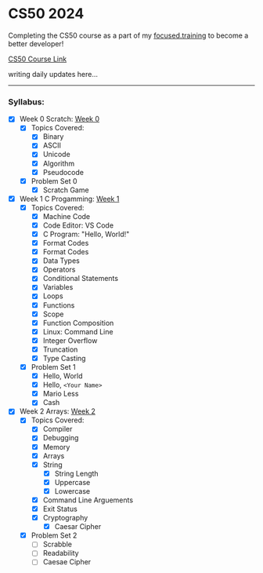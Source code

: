 # CS50 2024

Completing the CS50 course as a part of my [focused.training](https://github.com/nihalsheikh/focused.training) to become a better developer!

[CS50 Course Link](https://cs50.harvard.edu/x/2024/weeks/0/)

writing daily updates here...

---

### Syllabus:

- [x] Week 0 Scratch: [Week 0](week_0/NOTES.md)
    - [x] Topics Covered:
        - [x] Binary
        - [x] ASCII
        - [x] Unicode
        - [x] Algorithm
        - [x] Pseudocode

    - [x] Problem Set 0
        - [x] Scratch Game

- [x] Week 1 C Progamming: [Week 1](week_1/NOTES.md)
    - [x] Topics Covered:
        - [x] Machine Code
        - [x] Code Editor: VS Code
        - [x] C Program: "Hello, World!"
        - [x] Format Codes
        - [x] Format Codes
        - [x] Data Types
        - [x] Operators
        - [x] Conditional Statements
        - [x] Variables
        - [x] Loops
        - [x] Functions
        - [x] Scope
        - [x] Function Composition
        - [x] Linux: Command Line
        - [x] Integer Overflow
        - [x] Truncation
        - [x] Type Casting

    - [x] Problem Set 1
        - [x] Hello, World
        - [x] Hello, `<Your Name>`
        - [x] Mario Less
        - [x] Cash

- [x] Week 2 Arrays: [Week 2](week_2/NOTES.md)
    - [x] Topics Covered:
        - [x] Compiler
        - [x] Debugging
        - [x] Memory
        - [x] Arrays
        - [x] String
            - [x] String Length
            - [x] Uppercase
            - [x] Lowercase
        - [x] Command Line Arguements
        - [x] Exit Status
        - [x] Cryptography
            - [x] Caesar Cipher

    - [x] Problem Set 2
        - [ ] Scrabble
        - [ ] Readability
        - [ ] Caesae Cipher